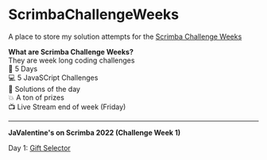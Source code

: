 # ScrimbaChallengeWeeks

A place to store my solution attempts for the [Scrimba Challenge Weeks](https://scrimba.com/learn/codeweeks)

**What are Scrimba Challenge Weeks?**   
They are week long coding challenges   
  📆 5 Days   
  💻 5 JavaSCript Challenges   
  🌟 Solutions of the day   
  💥 A ton of prizes   
  📺 Live Stream end of week (Friday)  
  
  ***

**JaValentine's on Scrimba 2022 (Challenge Week 1)**   
   
Day 1: [Gift Selector](https://thebimsider.github.io/ScrimbaChallengeWeeks/W1-Day1/)   

